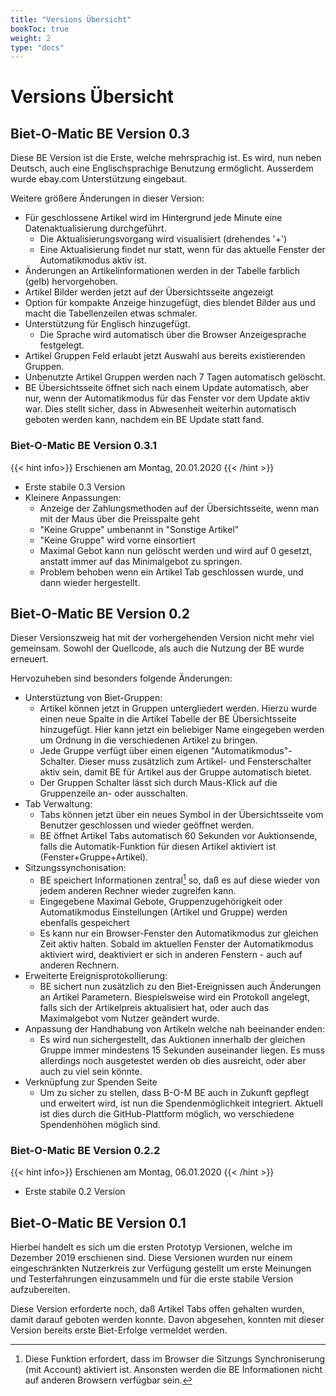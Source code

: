 ```yaml
---
title: "Versions Übersicht"
bookToc: true
weight: 2
type: "docs"
---
```


# Versions Übersicht

## Biet-O-Matic BE Version 0.3
Diese BE Version ist die Erste, welche mehrsprachig ist. Es wird, nun neben Deutsch, auch eine Englischsprachige
Benutzung ermöglicht. Ausserdem wurde ebay.com Unterstützung eingebaut. 

Weitere größere Änderungen in dieser Version:
* Für geschlossene Artikel wird im Hintergrund jede Minute eine Datenaktualisierung durchgeführt.
    * Die Aktualisierungsvorgang wird visualisiert (drehendes '+')
    * Eine Aktualisierung findet nur statt, wenn für das aktuelle Fenster der Automatikmodus aktiv ist.
* Änderungen an Artikelinformationen werden in der Tabelle farblich (gelb) hervorgehoben. 
* Artikel Bilder werden jetzt auf der Übersichtsseite angezeigt
* Option für kompakte Anzeige hinzugefügt, dies blendet Bilder aus und macht die Tabellenzeilen etwas schmaler.
* Unterstützung für Englisch hinzugefügt.
    * Die Sprache wird automatisch über die Browser Anzeigesprache festgelegt.
* Artikel Gruppen Feld erlaubt jetzt Auswahl aus bereits existierenden Gruppen.
* Unbenutzte Artikel Gruppen werden nach 7 Tagen automatisch gelöscht.
* BE Übersichtsseite öffnet sich nach einem Update automatisch, aber nur, 
  wenn der Automatikmodus für das Fenster vor dem Update aktiv war.
  Dies stellt sicher, dass in Abwesenheit weiterhin automatisch geboten werden kann, nachdem ein BE Update statt fand.


### Biet-O-Matic BE Version 0.3.1
{{< hint info>}}
Erschienen am Montag, 20.01.2020 
{{< /hint >}}

* Erste stabile 0.3 Version
* Kleinere Anpassungen:
    * Anzeige der Zahlungsmethoden auf der Übersichtsseite, wenn man mit der Maus über die Preisspalte geht
    * "Keine Gruppe" umbenannt in "Sonstige Artikel"
    * "Keine Gruppe" wird vorne einsortiert
    * Maximal Gebot kann nun gelöscht werden und wird auf 0 gesetzt, anstatt immer auf das Minimalgebot zu springen.
    * Problem behoben wenn ein Artikel Tab geschlossen wurde, und dann wieder hergestellt.

## Biet-O-Matic BE Version 0.2
Dieser Versionszweig hat mit der vorhergehenden Version nicht mehr viel gemeinsam. Sowohl der Quellcode, als auch die
Nutzung der BE wurde erneuert.

Hervozuheben sind besonders folgende Änderungen:

* Unterstüztung von Biet-Gruppen:  
    * Artikel können jetzt in Gruppen untergliedert werden. Hierzu wurde einen neue Spalte in die Artikel Tabelle der
    BE Übersichtsseite hinzugefügt. Hier kann jetzt ein beliebiger Name eingegeben werden um Ordnung in die 
    verschiedenen Artikel zu bringen.
    * Jede Gruppe verfügt über einen eigenen "Automatikmodus"-Schalter. Dieser muss zusätzlich zum Artikel- und 
    Fensterschalter aktiv sein, damit BE für Artikel aus der Gruppe automatisch bietet.
    * Der Gruppen Schalter lässt sich durch Maus-Klick auf die Gruppenzeile an- oder ausschalten. 
* Tab Verwaltung:
    * Tabs können jetzt über ein neues Symbol in der Übersichtsseite vom Benutzer geschlossen und wieder geöffnet werden.
    * BE öffnet Artikel Tabs automatisch 60 Sekunden vor Auktionsende, falls die Automatik-Funktion für diesen Artikel
    aktiviert ist (Fenster+Gruppe+Artikel).
* Sitzungssynchonisation:
    * BE speichert Informationen zentral[^1] so, daß es auf diese wieder von jedem anderen Rechner wieder zugreifen kann.
    * Eingegebene Maximal Gebote, Gruppenzugehörigkeit oder Automatikmodus Einstellungen (Artikel und Gruppe) werden
      ebenfalls gespeichert
    * Es kann nur ein Browser-Fenster den Automatikmodus zur gleichen Zeit aktiv halten.
     Sobald im aktuellen Fenster der Automatikmodus aktiviert wird, deaktiviert er sich in anderen Fenstern - auch auf
     anderen Rechnern.
* Erweiterte Ereignisprotokollierung:
    * BE sichert nun zusätzlich zu den Biet-Ereignissen auch Änderungen an Artikel Parametern. Biespielsweise wird ein
    Protokoll angelegt, falls sich der Artikelpreis aktualisiert hat, oder auch das Maximalgebot vom Nutzer geändert wurde.
* Anpassung der Handhabung von Artikeln welche nah beeinander enden:
    * Es wird nun sichergestellt, das Auktionen innerhalb der gleichen Gruppe immer mindestens 15 Sekunden auseinander
    liegen. Es muss allerdings noch ausgetestet werden ob dies ausreicht, oder aber auch zu viel sein könnte.
* Verknüpfung zur Spenden Seite
    * Um zu sicher zu stellen, dass B-O-M BE auch in Zukunft gepflegt und erweitert wird, ist nun die Spendenmöglichkeit
    integriert. Aktuell ist dies durch die GitHub-Plattform möglich, wo verschiedene Spendenhöhen möglich sind.

### Biet-O-Matic BE Version 0.2.2
{{< hint info>}}
Erschienen am Montag, 06.01.2020 
{{< /hint >}} 
* Erste stabile 0.2 Version

## Biet-O-Matic BE Version 0.1
Hierbei handelt es sich um die ersten Prototyp Versionen, welche im Dezember 2019 erschienen sind. Diese Versionen
wurden nur einem eingeschränkten Nutzerkreis zur Verfügung gestellt um erste Meinungen und Testerfahrungen einzusammeln
und für die erste stabile Version aufzubereiten.

Diese Version erforderte noch, daß Artikel Tabs offen gehalten wurden, damit darauf geboten werden konnte.
Davon abgesehen, konnten mit dieser Version bereits erste Biet-Erfolge vermeldet werden.

[^1]: Diese Funktion erfordert, dass im Browser die Sitzungs Synchroniserung (mit Account) aktiviert ist.
Ansonsten werden die BE Informationen nicht auf anderen Browsern verfügbar sein.